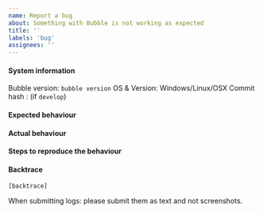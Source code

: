 ```yaml
---
name: Report a bug
about: Something with Bubble is not working as expected
title: ''
labels: 'bug'
assignees: ''
---
```


#### System information

Bubble version: `bubble version`
OS & Version: Windows/Linux/OSX
Commit hash : (if `develop`)

#### Expected behaviour


#### Actual behaviour


#### Steps to reproduce the behaviour


#### Backtrace

````
[backtrace]
````

When submitting logs: please submit them as text and not screenshots.